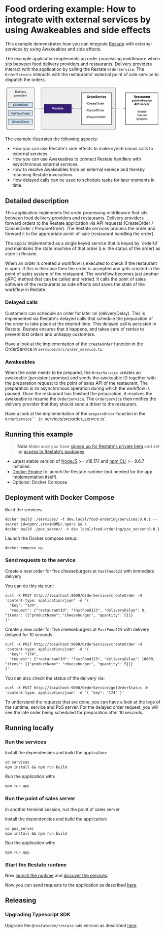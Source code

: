 # Food ordering example: How to integrate with external services by using Awakeables and side effects

This example demonstrates how you can integrate [Restate](https://restate.dev) with external services by using Awakeables and side effects.

The example application implements an order processing middleware which sits between food delivery providers and restaurants.
Delivery providers interact with the application by calling the Restate `OrderService`.
The `OrderService` interacts with the restaurants' external point of sale service to dispatch the orders.

![Example diagrams.png](./img/arch.png)

The example illustrates the following aspects:

* How you can use Restate's side effects to make synchronous calls to external services.
* How you can use Awakeables to connect Restate handlers with asynchronous external services.
* How to resolve Awakeables from an external service and thereby resuming Restate invocations.
* How delayed calls can be used to schedule tasks for later moments in time.

## Detailed description

This application implements the order processing middleware that sits between food delivery providers and restaurants. 
Delivery providers forward orders to the Restate application via API requests (CreateOrder / CancelOrder / PrepareOrder). 
The Restate services process the order and forward it to the appropriate point-of-sale (restaurant handling the order).

The app is implemented as a single keyed service that is keyed by `orderId`` and maintains the state machine of that order (i.e. the status of the order) as state in Restate. 

When an order is created a workflow is executed to check if the restaurant is open. 
If this is the case then the order is accepted and gets created in the point of sales system of the restaurant. 
The workflow becomes just another gRPC method that can be called and retried. 
It calls the point of sales software of the restaurants as side effects and saves the state of the workflow in Restate.

### Delayed calls

Customers can schedule an order for later on (deliveryDelay). 
This is implemented via Restate's delayed calls that schedule the preparation of the order to take place at the desired time. 
This delayed call is persisted in Restate. 
Restate ensures that it happens, and takes care of retries to prevent lost orders and unhappy customers.

Have a look at the implementation of the `createOrder` function in the OrderService in `services/src/order_service.ts`.

### Awakeables

When the order needs to be prepared, the `OrderService` creates an awakeable (persistent promise) and sends the awakeable ID together with the preparation request to the point of sales API of the restaurant.
The preparation is an asynchronous operation during which the workflow is paused.
Once the restaurant has finished the preparation, it resolves the awakeable to resume the `OrderService`. 
The `OrderService` then notifies the delivery provider that they should send a driver to the restaurant.

Have a look at the implementation of the `prepareOrder` function in the `OrderService`` in `services/src/order_service.ts`.

## Running this example

> **Note**
> Make sure you have [signed up for Restate's private beta](https://forms.gle/G8kDuucqhBoTfMwLA) and set up [access to Restate's packages](https://github.com/restatedev/restate-dist).

- Latest stable version of [NodeJS](https://nodejs.org/en/) >= v18.17.1 and [npm CLI](https://docs.npmjs.com/downloading-and-installing-node-js-and-npm) >= 9.6.7 installed.
- [Docker Engine](https://docs.docker.com/engine/install/) to launch the Restate runtime (not needed for the app implementation itself).
- Optional: Docker Compose

## Deployment with Docker Compose

Build the services:

```shell
docker build ./services/ -t dev.local/food-ordering/services:0.0.1 --secret id=npmrc,src=$HOME/.npmrc && \
docker build ./pos_server/ -t dev.local/food-ordering/pos_server:0.0.1
```

Launch the Docker compose setup:

```shell
docker compose up
```

### Send requests to the service

Create a new order for five cheeseburgers at `FastFood123` with immediate delivery

You can do this via curl:

```shell
curl -X POST http://localhost:9090/OrderService/createOrder -H 'content-type: application/json' -d '{
  "key": "134",
  "request": {"restaurantId": "FastFood123", "deliveryDelay": 0, "items": [{"productName": "cheeseburger", "quantity": 5}]}
}'
```

Create a new order for five cheeseburgers at `FastFood123` with delivery delayed for 10 seconds:

```shell
curl -X POST http://localhost:9090/OrderService/createOrder -H 'content-type: application/json' -d '{
  "key": "174",
  "request": {"restaurantId": "FastFood123", "deliveryDelay": 10000, "items": [{"productName": "cheeseburger", "quantity": 5}]}
}'
```

You can also check the status of the delivery via:

```shell
curl -X POST http://localhost:9090/OrderService/getOrderStatus -H 'content-type: application/json' -d '{ "key": "174" }'
```

To understand the requests that are done, you can have a look at the logs of the runtime, service and PoS server.
For the delayed order request, you will see the late order being scheduled for preparation after 10 seconds.

## Running locally

### Run the services

Install the dependencies and build the application:

```shell
cd services
npm install && npm run build
```

Run the application with:

```shell
npm run app
```

### Run the point of sales server

In another terminal session, run the point of sales server.

Install the dependencies and build the application:

```shell
cd pos_server
npm install && npm run build
```

Run the application with:

```shell
npm run app
```

### Start the Restate runtime

Now [launch the runtime](../../README.md#launching-the-runtime) and [discover the services](../../README.md#connect-runtime-and-services).

Now you can send requests to the application as described [here](README.md#send-requests-to-the-service).

## Releasing

### Upgrading Typescript SDK

Upgrade the `@restatedev/restate-sdk` version as described [here](../../README.md#upgrading-the-sdk-dependency-for-restate-developers).
